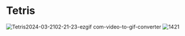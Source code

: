 # Tetris
![Tetris2024-03-2102-21-23-ezgif com-video-to-gif-converter](https://github.com/ShinYEB/Tetris/assets/91859242/b06c53d8-c981-419b-a731-bd9aeb14865b)
![1421](https://github.com/ShinYEB/Tetris/assets/91859242/d18825d9-ad35-4723-a106-09a0b0499d18)

